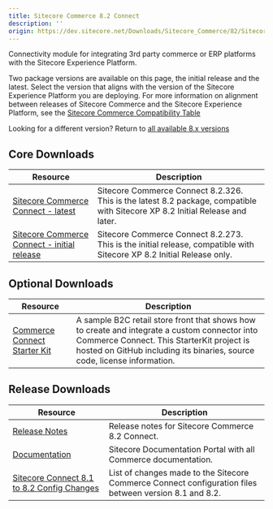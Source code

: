 ```yaml
---
title: Sitecore Commerce 8.2 Connect
description: ''
origin: https://dev.sitecore.net/Downloads/Sitecore_Commerce/82/Sitecore_Commerce_82_Connect.aspx
---
```


Connectivity module for integrating 3rd party commerce or ERP platforms with the Sitecore Experience Platform. 

Two package versions are available on this page, the initial release and the latest. Select the version that aligns with the version of the Sitecore Experience Platform you are deploying. For more information on alignment between releases of Sitecore Commerce and the Sitecore Experience Platform, see the [Sitecore Commerce Compatibility Table](https://kb.sitecore.net/articles/316437)

Looking for a different version? Return to [all available 8.x versions](/Downloads/Sitecore_Commerce)

## Core Downloads

 | Resource | Description |
 | --- | --- |
 | [Sitecore Commerce Connect - latest](https://scdp.blob.core.windows.net/downloads/Sitecore%20Commerce/82/Sitecore%20Commerce%2082%20Connect/Secure/Sitecore%20Commerce%20Connect%208.2.326.zip) | Sitecore Commerce Connect 8.2.326. This is the latest 8.2 package, compatible with Sitecore XP 8.2 Initial Release and later. |
 | [Sitecore Commerce Connect - initial release](https://scdp.blob.core.windows.net/downloads/Sitecore%20Commerce/82/Sitecore%20Commerce%2082%20Connect/Secure/Sitecore%20Commerce%20Connect%208.2.273.zip) | Sitecore Commerce Connect 8.2.273. This is the initial release, compatible with Sitecore XP 8.2 Initial Release only. |

## Optional Downloads

 | Resource | Description |
 | --- | --- |
 | [Commerce Connect Starter Kit](https://github.com/Sitecore/Commerce-Connect-StarterKit) | A sample B2C retail store front that shows how to create and integrate a custom connector into Commerce Connect. This StarterKit project is hosted on GitHub including its binaries, source code, license information. |

## Release Downloads

 | Resource | Description |
 | --- | --- |
 | [Release Notes](http://commercesdn.sitecore.net/SitecoreCommerceConnect/ReleaseNotes/en-us/index.html) | Release notes for Sitecore Commerce 8.2 Connect. |
 | [Documentation](https://doc.sitecore.com) | Sitecore Documentation Portal with all Commerce documentation. |
 | [Sitecore Connect 8.1 to 8.2 Config Changes](https://scdp.blob.core.windows.net/downloads/Sitecore%20Commerce/82/Sitecore%20Commerce%2082%20Connect/Non-secure/Sitecore_Connect_81_82_Config_Changes.pdf) | List of changes made to the Sitecore Commerce Connect configuration files between version 8.1 and 8.2. |